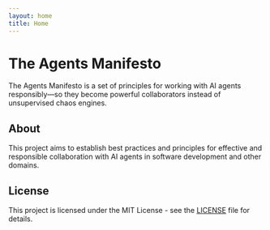 ```yaml
---
layout: home
title: Home
---
```


# The Agents Manifesto

The Agents Manifesto is a set of principles for working with AI agents responsibly—so they become powerful collaborators instead of unsupervised chaos engines.

## About

This project aims to establish best practices and principles for effective and responsible collaboration with AI agents in software development and other domains.

## License

This project is licensed under the MIT License - see the [LICENSE](LICENSE) file for details.
